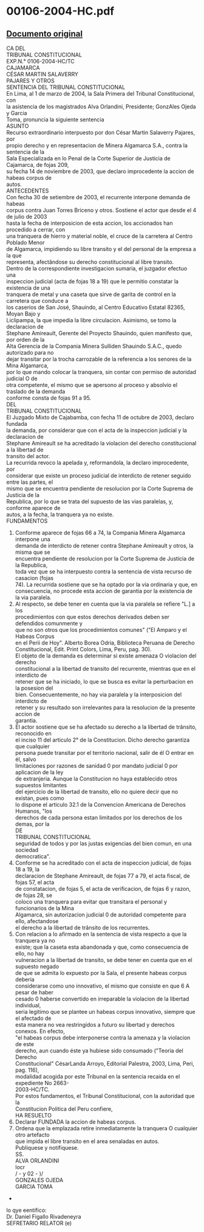 
00106-2004-HC.pdf
=================
  
[Documento original](https://tc.gob.pe/jurisprudencia/2004/00106-2004-HC.pdf)  
---  
CA DEL  
TRIBUNAL CONSTITUCIONAL  
EXP.N.° 0106-2004-HC/TC  
CAJAMARCA  
CÉSAR MARTIN SALAVERRY  
PAJARES Y OTROS  
SENTENCIA DEL TRIBUNAL CONSTITUCIONAL  
En Lima, al 1 de marzo de 2004, la Sala Primera del Tribunal Constitucional, con  
la asistencia de los magistrados Alva Orlandini, Presidente; GonzAles Ojeda y Garcia  
Toma, pronuncia la siguiente sentencia  
ASUNTO  
Recurso extraordinario interpuesto por don César Martin Salaverry Pajares, por  
propio derecho y en representacion de Minera Algamarca S.A., contra la sentencia de la  
Sala Especializada en lo Penal de la Corte Superior de Justicia de Cajamarca, de fojas 209,  
su fecha 14 de noviembre de 2003, que declaro improcedente la accion de habeas corpus de  
autos.  
ANTECEDENTES  
Con fecha 30 de setiembre de 2003, el recurrente interpone demanda de habeas  
corpus contra Juan Torres Briceno y otros. Sostiene el actor que desde el 4 de julio de 2003  
hasta la fecha de interposicion de esta accion, los accionados han procedido a cerrar, con  
una tranquera de hierro y material noble, el cruce de la carretera al Centro Poblado Menor  
de Algamarca, impidiendo su libre transito y el del personal de la empresa a la que  
representa, afectândose su derecho constitucional al libre transito.  
Dentro de la correspondiente investigacion sumaria, el juzgador efectuo una  
inspeccion judicial (acta de fojas 18 a 19) que le permitio constatar la existencia de una  
tranquera de metal y una caseta que sirve de garita de control en la carretera que conduce a  
los caserios de San José, Shauindo, al Centro Educativo Estatal 82365, Moyan Bajo y  
Liclipampa, la que impedia la libre circulacion. Asimismo, se tomo la declaracion de  
Stephane Amireault, Gerente del Proyecto Shauindo, quien manifesto que, por orden de la  
Alta Gerencia de la Compania Minera Sulliden Shauindo S.A.C., quedo autorizado para no  
dejar transitar por la trocha carrozable de la referencia a los senores de la Mina Algamarca,  
por lo que mando colocar la tranquera, sin contar con permiso de autoridad judicial O de  
otra competente, el mismo que se apersono al proceso y absolvio el traslado de la demanda  
conforme consta de fojas 91 a 95.  
DEL  
TRIBUNAL CONSTITUCIONAL  
El Juzgado Mixto de Cajabamba, con fecha 11 de octubre de 2003, declaro fundada  
la demanda, por considerar que con el acta de la inspeccion judicial y la declaracion de  
Stephane Amireault se ha acreditado la violacion del derecho constitucional a la libertad de  
transito del actor.  
La recurrida revoco la apelada y, reformandola, la declaro improcedente, por  
considerar que existe un proceso judicial de interdicto de retener seguido entre las partes, el  
mismo que se encuentra pendiente de resolucion por la Corte Suprema de Justicia de la  
Republica, por lo que se trata del supuesto de las vias paralelas, y, conforme aparece de  
autos, a la fecha, la tranquera ya no existe.  
FUNDAMENTOS  
1. Conforme aparece de fojas 66 a 74, la Compania Minera Algamarca interpone una  
demanda de interdicto de retener contra Stephane Amireault y otros, la misma que se  
encuentra pendiente de resolucion por la Corte Suprema de Justicia de la Republica,  
toda vez que se ha interpuesto contra la sentencia de vista recurso de casacion (fojas  
74). La recurrida sostiene que se ha optado por la via ordinaria y que, en  
consecuencia, no procede esta accion de garantia por la existencia de la via paralela.  
2. Al respecto, se debe tener en cuenta que la via paralela se refiere "L.] a los  
procedimientos con que estos derechos derivados deben ser defendidos comunmente y  
que no son otros que los procedimientos comunes" ("El Amparo y el Habeas Corpus  
en el Perii de Hoy". Alberto Borea Odria, Biblioteca Peruana de Derecho  
Constitucional, Edit. Print Colors, Lima, Peru, pag. 30).  
El objeto de la demanda es determinar si existe amenaza O violacion del derecho  
constitucional a la libertad de transito del recurrente, mientras que en el interdicto de  
retener que se ha iniciado, lo que se busca es evitar la perturbacion en la posesion del  
bien. Consecuentemente, no hay via paralela y la interposicion del interdicto de  
retener y su resultado son irrelevantes para la resolucion de la presente accion de  
garantia.  
4. El actor sostiene que se ha afectado su derecho a la libertad de trânsito, reconocido en  
el inciso 11 del articulo 2° de la Constitucion. Dicho derecho garantiza que cualquier  
persona puede transitar por el territorio nacional, salir de él O entrar en él, salvo  
limitaciones por razones de sanidad 0 por mandato judicial 0 por aplicacion de la ley  
de extranjeria. Aunque la Constitucion no haya establecido otros supuestos limitantes  
del ejercicio de la libertad de transito, ello no quiere decir que no existan, pues como  
lo dispone el articulo 32.1 de la Convencion Americana de Derechos Humanos, "los  
derechos de cada persona estan limitados por los derechos de los demas, por la  
DE  
TRIBUNAL CONSTITUCIONAL  
seguridad de todos y por las justas exigencias del bien comun, en una sociedad  
democratica".  
5. Conforme se ha acreditado con el acta de inspeccion judicial, de fojas 18 a 19, la  
declaracion de Stephane Amireault, de fojas 77 a 79, el acta fiscal, de fojas 57, el acta  
de constatacion, de fojas 5, el acta de verificacion, de fojas 6 y razon, de fojas 28, se  
coloco una tranquera para evitar que transitara el personal y funcionarios de la Mina  
Algamarca, sin autorizacion judicial 0 de autoridad competente para ello, afectandose  
el derecho a la libertad de trânsito de los recurrentes.  
6. Con relacion a lo afirmado en la sentencia de vista respecto a que la tranquera ya no  
existe; que la caseta esta abandonada y que, como consecuencia de ello, no hay  
vulneracion a la libertad de transito, se debe tener en cuenta que en el supuesto negado  
de que se admita lo expuesto por la Sala, el presente habeas corpus deberia  
considerarse como uno innovativo, el mismo que consiste en que 6 A pesar de haber  
cesado 0 haberse convertido en irreparable la violacion de la libertad individual,  
seria legitimo que se plantee un habeas corpus innovativo, siempre que el afectado de  
esta manera no vea restringidos a futuro su libertad y derechos conexos. En efecto,  
"el habeas corpus debe interponerse contra la amenaza y la violacion de este  
derecho, aun cuando éste ya hubiese sido consumado  ("Teoria del Derecho  
Constitucional" CésarLanda Arroyo, Editorial Palestra, 2003, Lima, Peri, pag. 116),  
modalidad acogida por este Tribunal en la sentencia recaida en el expediente No 2663-  
2003-HC/TC.  
Por estos fundamentos, el Tribunal Constitucional, con la autoridad que la  
Constitucion Politica del Peru confiere,  
HA RESUELTO  
1. Declarar FUNDADA la accion de habeas corpus.  
2. Ordena que la emplazada retire inmediatamente la tranquera O cualquier otro artefacto  
que impida el libre transito en el area senaladas en autos.  
Publiquese y notifiquese.  
SS.  
ALVA ORLANDINI  
locr  
/ - y 02 - )/  
GONZALES OJEDA  
GARCIA TOMA  
-  
lo qye eentifico:  
Dr. Daniel Figallo Rivadeneyra  
SEFRETARIO RELATOR (e)